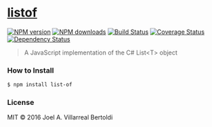 # [listof](https://github.com/joelalejandro/list-of)

[![NPM version](http://img.shields.io/npm/v/list-of.svg?style=flat-square)](https://www.npmjs.com/package/list-of)
[![NPM downloads](http://img.shields.io/npm/dm/list-of.svg?style=flat-square)](https://www.npmjs.com/package/list-of)
[![Build Status](http://img.shields.io/travis/joelalejandro/list-of/master.svg?style=flat-square)](https://travis-ci.org/joelalejandro/list-of)
[![Coverage Status](https://img.shields.io/coveralls/joelalejandro/list-of.svg?style=flat-square)](https://coveralls.io/joelalejandro/list-of)
[![Dependency Status](http://img.shields.io/david/joelalejandro/list-of.svg?style=flat-square)](https://david-dm.org/joelalejandro/list-of)

> A JavaScript implementation of the C# List&lt;T&gt; object

### How to Install

```sh
$ npm install list-of
```

### License

MIT © 2016 Joel A. Villarreal Bertoldi
